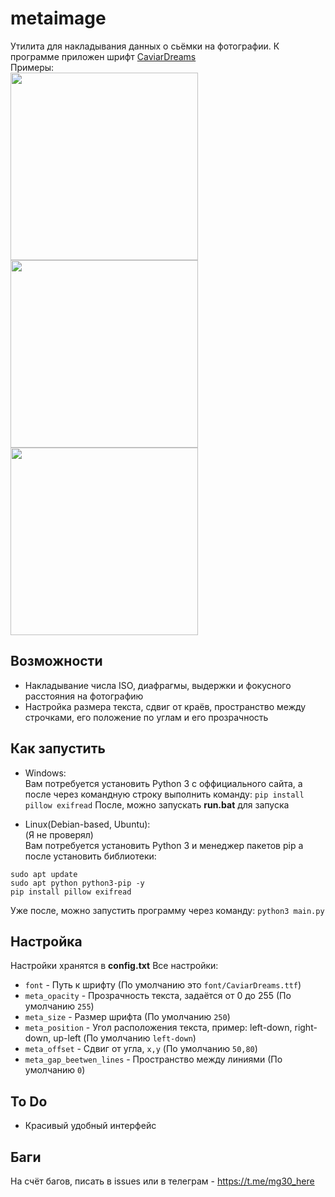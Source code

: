 # metaimage
Утилита для накладывания данных о сьёмки на фотографии. К программе приложен шрифт [CaviarDreams](https://fonts-online.ru/fonts/caviar-dreams) \
Примеры: \
<img src="https://github.com/MagAcademy30/metaimage/raw/main/examples/IMG_2122.JPG" width="300">
<img src="https://github.com/MagAcademy30/metaimage/raw/main/examples/IMG_2149.JPG" width="300">
<img src="https://github.com/MagAcademy30/metaimage/raw/main/examples/_MG_4362.JPG" width="300">
## Возможности
 * Накладывание числа ISO, диафрагмы, выдержки и фокусного расстояния на фотографию
 * Настройка размера текста, сдвиг от краёв, пространство между строчками, его положение по углам и его прозрачность
## Как запустить
 * Windows: \
 Вам потребуется установить Python 3 с оффициального сайта, а после через командную строку выполнить команду:
 `pip install pillow exifread`
 После, можно запускать **run.bat** для запуска

 * Linux(Debian-based, Ubuntu): \
 (Я не проверял) \
 Вам потребуется установить Python 3 и менеджер пакетов pip а после установить библиотеки:
 ```
 sudo apt update 
 sudo apt python python3-pip -y
 pip install pillow exifread
 ```
 Уже после, можно запустить программу через команду:
 `python3 main.py`
## Настройка
Настройки хранятся в **config.txt**
Все настройки:
 * `font` - Путь к шрифту (По умолчанию это `font/CaviarDreams.ttf`)
 * `meta_opacity` - Прозрачность текста, задаётся от 0 до 255 (По умолчанию `255`)
 * `meta_size` - Размер шрифта (По умолчанию `250`)
 * `meta_position` - Угол расположения текста, пример: left-down, right-down, up-left (По умолчанию `left-down`)
 * `meta_offset` - Сдвиг от угла, `x,y` (По умолчанию `50,80`)
 * `meta_gap_beetwen_lines` - Пространство между линиями (По умолчанию `0`)
## To Do
 * Красивый удобный интерфейс
## Баги
На счёт багов, писать в issues или в телеграм - https://t.me/mg30_here

